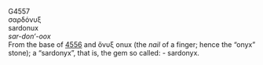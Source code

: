 G4557  
σαρδόνυξ  
sardonux  
*sar-don‘-oox*  
From the base of [4556](g4556) and ὄνυξ onux (the *nail* of a finger;
hence the “onyx” stone); a “sardonyx”, that is, the gem so called: -
sardonyx.  
